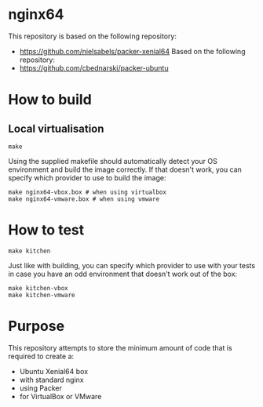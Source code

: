 # nginx64

This repository is based on the following repository:
- https://github.com/nielsabels/packer-xenial64
Based on the following repository:
- https://github.com/cbednarski/packer-ubuntu

# How to build

## Local virtualisation

    make
    
Using the supplied makefile should automatically detect your OS environment and build the image correctly.
If that doesn't work, you can specify which provider to use to build the image:

    make nginx64-vbox.box # when using virtualbox
    make nginx64-vmware.box # when using vmware


# How to test

    make kitchen
    
Just like with building, you can specify which provider to use with your tests in case you have an odd environment that doesn't work out of the box:

    make kitchen-vbox
    make kitchen-vmware

# Purpose

This repository attempts to store the minimum amount of code that is required to create a:
- Ubuntu Xenial64 box
- with standard nginx
- using Packer
- for VirtualBox or VMware
